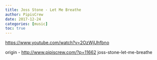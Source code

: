 ```yaml
---
title: Joss Stone - Let Me Breathe
author: PipisCrew
date: 2017-12-24
categories: [music]
toc: true
---
```


https://www.youtube.com/watch?v=2OzWjUhfbno

origin - http://www.pipiscrew.com/?p=11662 joss-stone-let-me-breathe